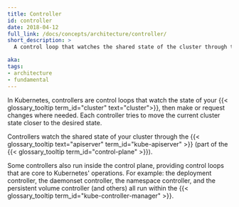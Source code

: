 ```yaml
---
title: Controller
id: controller
date: 2018-04-12
full_link: /docs/concepts/architecture/controller/
short_description: >
  A control loop that watches the shared state of the cluster through the apiserver and makes changes attempting to move the current state towards the desired state.

aka: 
tags:
- architecture
- fundamental
---
```

In Kubernetes, controllers are control loops that watch the state of your
{{< glossary_tooltip term_id="cluster" text="cluster">}}, then make or request
changes where needed.
Each controller tries to move the current cluster state closer to the desired
state.

<!--more-->

Controllers watch the shared state of your cluster through the
{{< glossary_tooltip text="apiserver" term_id="kube-apiserver" >}} (part of the
{{< glossary_tooltip term_id="control-plane" >}}).

Some controllers also run inside the control plane, providing control loops that
are core to Kubernetes' operations. For example: the deployment controller, the
daemonset controller, the namespace controller, and the persistent volume
controller (and others) all run within the
{{< glossary_tooltip term_id="kube-controller-manager" >}}.
